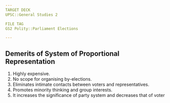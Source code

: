 ```yaml
---
TARGET DECK
UPSC::General Studies 2

FILE TAG
GS2 Polity::Parliament Elections

---
```


## Demerits of System of Proportional Representation
1. Highly expensive.
2. No scope for organising by-elections.
3. Eliminates intimate contacts between voters and
representatives.
4. Promotes minority thinking and group interests.
5. It increases the significance of party system and decreases
that of voter
